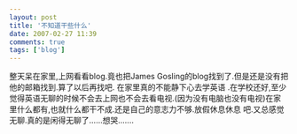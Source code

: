 ```yaml
---
layout: post
title: '不知道干些什么'
date: 2007-02-27 11:39
comments: true
tags: ['blog']
---
```


整天呆在家里,上网看看blog.竟也把James Gosling的blog找到了.但是还是没有把他的邮箱找到.算了以后再找吧. 在家里真的不能静下心去学英语
.在学校还好,至少觉得英语无聊的时候不会去上网也不会去看电视.(因为没有电脑也没有电视)在家里什么都有,也就什么都干不成.还是自己的意志力不够.放假休息休息
吧.又总感觉无聊.真的是闲得无聊了......想哭.......

